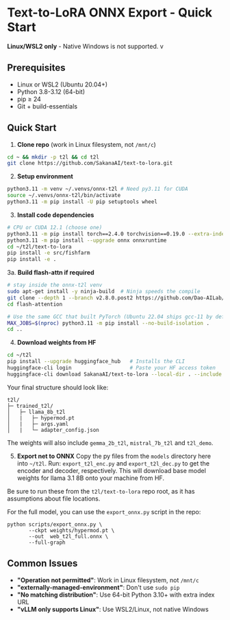 # Text-to-LoRA ONNX Export - Quick Start

**Linux/WSL2 only** - Native Windows is not supported.
 v
## Prerequisites
- Linux or WSL2 (Ubuntu 20.04+)
- Python 3.8-3.12 (64-bit)
- pip ≥ 24
- Git + build-essentials

## Quick Start

1. **Clone repo** (work in Linux filesystem, not `/mnt/c`)
```bash
cd ~ && mkdir -p t2l && cd t2l
git clone https://github.com/SakanaAI/text-to-lora.git
```

2. **Setup environment**
```bash
python3.11 -m venv ~/.venvs/onnx-t2l # Need py3.11 for CUDA
source ~/.venvs/onnx-t2l/bin/activate
python3.11 -m pip install -U pip setuptools wheel
```

3. **Install code dependencies**
```bash
# CPU or CUDA 12.1 (choose one)
python3.11 -m pip install torch==2.4.0 torchvision==0.19.0 --extra-index-url https://download.pytorch.org/whl/cu121
python3.11 -m pip install --upgrade onnx onnxruntime
cd ~/t2l/text-to-lora
pip install -e src/fishfarm
pip install -e .
```

3a. **Build flash-attn if required**
```bash
# stay inside the onnx-t2l venv
sudo apt-get install -y ninja-build  # Ninja speeds the compile
git clone --depth 1 --branch v2.8.0.post2 https://github.com/Dao-AILab/flash-attention.git
cd flash-attention

# Use the same GCC that built PyTorch (Ubuntu 22.04 ships gcc-11 by default)
MAX_JOBS=$(nproc) python3.11 -m pip install --no-build-isolation .
cd ..
```

4. **Download weights from HF**
```bash
cd ~/t2l
pip install --upgrade huggingface_hub   # Installs the CLI
huggingface-cli login                   # Paste your HF access token
huggingface-cli download SakanaAI/text-to-lora --local-dir . --include "trained_t2l/*"
```

Your final structure should look like:
```
t2l/
├─ trained_t2l/
│   ├─ llama_8b_t2l
│   |   ├─ hypermod.pt
│   |   ├─ args.yaml
│   |   └─ adapter_config.json
```
The weights will also include `gemma_2b_t2l`, `mistral_7b_t2l` and `t2l_demo`.

5. **Export net to ONNX**
Copy the py files from the `models` directory here into `~/t2l`.
Run: `export_t2l_enc.py` and `export_t2l_dec.py` to get the encoder and decoder, respectively. This will download base model weights for llama 3.1 8B onto your machine from HF.

Be sure to run these from the `t2l/text-to-lora` repo root, as it has assumptions about file locations.

For the full model, you can use the `export_onnx.py` script in the repo:
```
python scripts/export_onnx.py \
       --ckpt weights/hypermod.pt \
       --out  web_t2l_full.onnx \
       --full-graph
```

## Common Issues
- **"Operation not permitted"**: Work in Linux filesystem, not `/mnt/c`
- **"externally-managed-environment"**: Don't use `sudo pip`
- **"No matching distribution"**: Use 64-bit Python 3.10+ with extra index URL
- **"vLLM only supports Linux"**: Use WSL2/Linux, not native Windows
